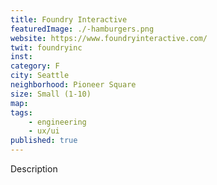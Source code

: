 ```yaml
---
title: Foundry Interactive
featuredImage: ./-hamburgers.png
website: https://www.foundryinteractive.com/
twit: foundryinc
inst: 
category: F
city: Seattle
neighborhood: Pioneer Square
size: Small (1-10)
map: 
tags:
    - engineering
    - ux/ui
published: true
---
```


Description
